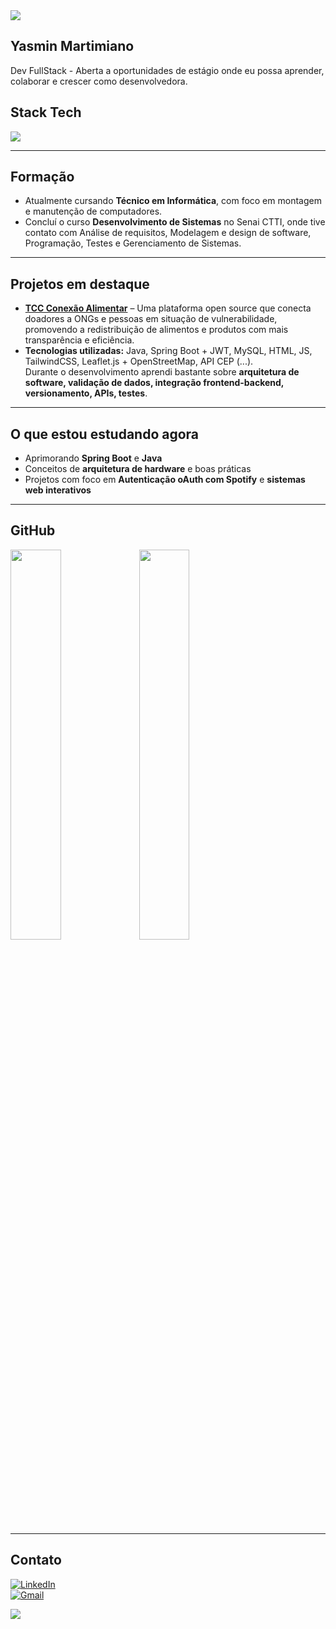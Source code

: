 <img src="https://readme-typing-svg.herokuapp.com?font=Fira+Code&size=28&duration=3000&pause=1000&color=ADD8E6&center=false&vCenter=true&width=900&lines=System.out.println(%22Bem+vindo!%22);" />

## Yasmin Martimiano
Dev FullStack - Aberta a oportunidades de estágio onde eu possa aprender, colaborar e crescer como desenvolvedora.

##  Stack Tech
<img src="https://skillicons.dev/icons?i=java,spring,mysql,html,tailwindcss&theme=dark" />

---

##  Formação
- Atualmente cursando **Técnico em Informática**, com foco em montagem e manutenção de computadores.  
- Concluí o curso **Desenvolvimento de Sistemas** no Senai CTTI, onde tive contato com Análise de requisitos, Modelagem e design de software, Programação, Testes e Gerenciamento de Sistemas.

---

##  Projetos em destaque
- [**TCC Conexão Alimentar**](https://github.com/doacoes-urbanas-tcc/tcc-ConexaoAlimentar-frontend.git) – Uma plataforma open source que conecta  doadores a ONGs e pessoas em situação de vulnerabilidade, promovendo a redistribuição de alimentos e produtos com mais transparência e eficiência.  
- **Tecnologias utilizadas:** Java, Spring Boot + JWT, MySQL, HTML, JS, TailwindCSS, Leaflet.js + OpenStreetMap, API CEP (...).  
  Durante o desenvolvimento aprendi bastante sobre **arquitetura de software, validação de dados, integração frontend-backend, versionamento, APIs, testes**.

---

##  O que estou estudando agora
- Aprimorando **Spring Boot** e **Java**  
- Conceitos de **arquitetura de hardware** e boas práticas  
- Projetos com foco em **Autenticação oAuth com Spotify** e **sistemas web interativos**

---

##  GitHub
<img src="https://github-readme-stats.vercel.app/api?username=yasmartimiano&show_icons=true&theme=tokyonight&bg_color=000000&title_color=ADD8E6&icon_color=ADD8E6&text_color=FFFFFF" width="40%" />
<img src="https://github-readme-stats.vercel.app/api/top-langs/?username=yasmartimiano&layout=compact&theme=tokyonight&bg_color=000000&title_color=ADD8E6&text_color=FFFFFF" width="40%" />

---

##  Contato
[![LinkedIn](https://img.shields.io/badge/LinkedIn-0077B5?style=for-the-badge&logo=linkedin&logoColor=white)](https://www.linkedin.com/in/yasmin-martimiano-a82b6324b)  
[![Gmail](https://img.shields.io/badge/Email-D14836?style=for-the-badge&logo=gmail&logoColor=white)](mailto:yasminliver52@gmail.com)

<img src="https://capsule-render.vercel.app/api?type=waving&color=ADD8E6&height=120&section=footer&background=000000" />
